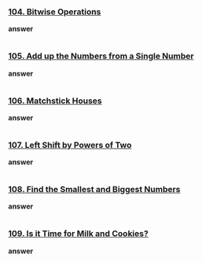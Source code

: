 ### [104. Bitwise Operations](https://edabit.com/challenge/vvuAkYEAArrZvmp6X)
**answer**
```js 

```
### [105. Add up the Numbers from a Single Number](https://edabit.com/challenge/4gzDuDkompAqujpRi)
**answer**
```js 

```
### [106. Matchstick Houses](https://edabit.com/challenge/tYHkTdFrEmWfxpPKF)
**answer**
```js 

```
### [107. Left Shift by Powers of Two](https://edabit.com/challenge/pB6CF3rFBi8ykJ3Br)
**answer**
```js 

```
### [108. Find the Smallest and Biggest Numbers](https://edabit.com/challenge/Q3n42rEWanZSTmsJm)
**answer**
```js 

```
### [109. Is it Time for Milk and Cookies?](https://edabit.com/challenge/hPWnaSckJke5FXNEH)
**answer**
```js 

```
